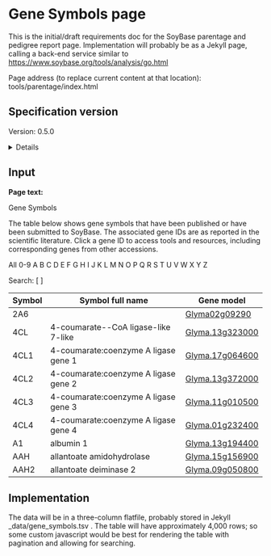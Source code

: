 # Gene Symbols page

This is the initial/draft requirements doc for the SoyBase parentage and pedigree report page. Implementation will probably be as a Jekyll page, calling a back-end service similar to
https://www.soybase.org/tools/analysis/go.html

Page address (to replace current content at that location): tools/parentage/index.html


## Specification version
Version: 0.5.0

<details>

v0.5.0 First draft, 2025-04-16. Initial UI spec
</details>

## Input

**Page text:**

Gene Symbols

The table below shows gene symbols that have been published or have been submitted to SoyBase. The associated gene IDs are as reported in the scientific literature. Click a gene ID to access tools and resources, including corresponding genes from other accessions.

All 0-9 A B C D E F G H I J K L M N O P Q R S T U V W X Y Z 

Search: [   ]

| Symbol  |  Symbol full name  |  Gene model |
|--|--|--|
| 2A6 |	| <a href="/">Glyma02g09290</a> |
| 4CL  |  4-coumarate--CoA ligase-like 7-like  |  <a href="/">Glyma.13g323000</a> |
| 4CL1  |  4-coumarate:coenzyme A ligase gene 1  |  <a href="/">Glyma.17g064600</a> |
| 4CL2  |  4-coumarate:coenzyme A ligase gene 2  |  <a href="/">Glyma.13g372000</a> |
| 4CL3  |  4-coumarate:coenzyme A ligase gene 3  |  <a href="/">Glyma.11g010500</a> |
| 4CL4  |  4-coumarate:coenzyme A ligase gene 4  |  <a href="/">Glyma.01g232400</a> |
| A1  |  albumin 1  |  <a href="/">Glyma.13g194400</a> |
| AAH  |  allantoate amidohydrolase  |  <a href="/">Glyma.15g156900</a> |
| AAH2  |  allantoate deiminase 2 |<a href="/">Glyma.09g050800</a> |


## Implementation

The data will be in a three-column flatfile, probably stored in Jekyll _data/gene_symbols.tsv .
The table will have approximately 4,000 rows; so some custom javascript would be best for 
rendering the table with pagination and allowing for searching.